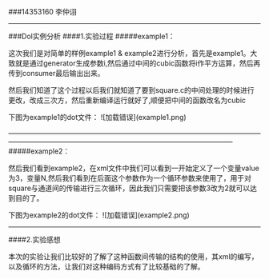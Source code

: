 ###14353160 李仲诩
***
###Dol实例分析
####1.实验过程
#####example1：
<p>这次我们是对简单的样例example1 & example2进行分析，首先是example1。大致就是通过generator生成参数i,然后通过中间的cubic函数将i作平方运算，然后再传到consumer最后输出出来。</p>
<p>然后我们知道了这个过程以后我们就知道了要到square.c的中间处理的时候进行更改，改成三次方，然后重新编译运行就好了,顺便把中间的函数改名为cubic</p>
<p>下图为example1的dot文件：
![加载错误](example1.png)</p>

————————————————————————————————————————————————————————————————————
#####example2：
<p>然后我们看到example2，在xml文件中我们可以看到一开始定义了一个变量value为3，变量N,然后我们看到在后面这个参数作为一个循环参数来使用了，用于对square与通道间的传输进行三次循环，因此我们只需要把该参数3改为2就可以达到目的了。</p>
<p>下图为example2的dot文件：
![加载错误](example2.png)</p>

***
####2.实验感想
<p>本次的实验让我们比较好的了解了这种函数间传输的结构的使用，其xml的编写，以及循环的方法，让我们对这种编码方式有了比较基础的了解。</p>
